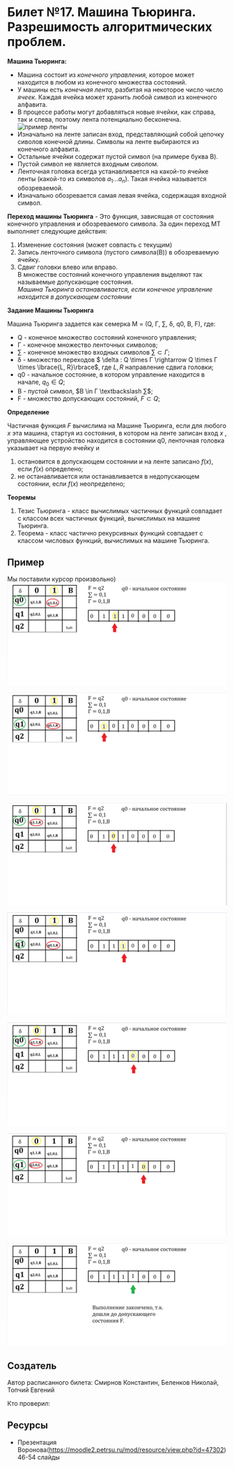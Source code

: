 # Билет №17. Машина Тьюринга. Разрешимость алгоритмических проблем. 

**Машина Тьюринга:** 
- Машина состоит из *конечного управления*, которое может находится в любом из конечного множества состояний.  
- У машины есть *конечная лента*, разбитая на некоторое число число *ячеек*. Каждая ячейка может хранить любой символ из конечного алфавита.  
- В процессе работы могут добавляться новые ячейки, как справа, так и слева, поэтому лента потенциально бесконечна.  
![пример ленты](/images/l1.png)  
- Изначально на ленте записан вход, представляющий собой цепочку сиволов конечной длины. Символы на ленте выбираются из конечного алфавита.  
- Остальные ячейки содержат пустой символ (на примере буква B).  
- Пустой символ не является входным сиволом.  
- Ленточная головка всегда устанавливается на какой-то ячейке ленты (какой-то из символов $a_1 ... a_n$). Такая ячейка называется обозреваемой.  
- Изначально обозревается самая левая ячейка, содержащая входной символ.  

**Переход машины Тьюринга** - Это функция, зависящая от состояния конечного управления и обозреваемого символа. За один переход МТ выполняет следующие действия:  
1) Изменение состояния (может совпасть с текущим)  
2) Запись ленточного символа (пустого символа(B)) в обозреваемую ячейку.  
3) Сдвиг головки влево или вправо.  
В множестве состояний конечного управления выделяют так называемые допускающие состояния.  
*Машина Тьюринга останавливается, если конечное управление находится в допускающем состоянии*


**Задание Машины Тьюринга**

Машина Тьюринга задается как семерка M = (Q, Г, ∑, δ, q0, B, F), где: 
- Q - конечное множество состояний конечного управления;  
- Г - конечное множество ленточных символов;  
- ∑ - конечное множество входных символов $∑ \subset Г$;  
- δ - множество переходов $ \delta : Q \times Г \rightarrow Q \times Г \times  \lbrace{L, R}\rbrace$, где $L, R$ направление сдвига головки;  
- q0 - начальное состояние, в котором управление находится в начале, $q_0 \in Q$;  
- B - пустой символ, $B \in Г \textbackslash ∑$;  
- F - множество допускающих состояний, $F \subset Q$;  

**Определение**

Частичная функция $F$ вычислима на Машине Тьюринга, если для любого $x$ эта машина, стартуя из состояния, в котором на ленте записан вход $x$ , управляющее устройство находится в состоянии q0, ленточная головка указывает на первую ячейку и  
1) остановится в допускающем состоянии и на ленте записано $f(x)$, если $f(x)$ определено;  
2) не останавливается или останавливается в недопускающем состоянии, если $f(x)$ неопределено;  

**Теоремы**
1) Тезис Тьюринга - класс вычислимых частичных функций совпадает с классом всех частичных функций, вычислимых на машине Тьюринга.
2) Теорема - класс частично рекурсивных функций совпадает с классом числовых функций, вычислимых на машине Тьюринга.



## Пример
Мы поставили курсор произвольно)
![](./images/1.png)

![](./images/2.png)

![](./images/3.png)

![](./images/4.png)

![](./images/5.png)

![](./images/6.png)

![](./images/7.png)

## Создатель

Автор расписанного билета: Смирнов Константин, Беленков Николай, Топчий Евгений

Кто проверил:

## Ресурсы
- Презентация Воронова(https://moodle2.petrsu.ru/mod/resource/view.php?id=47302) 46-54 слайды
